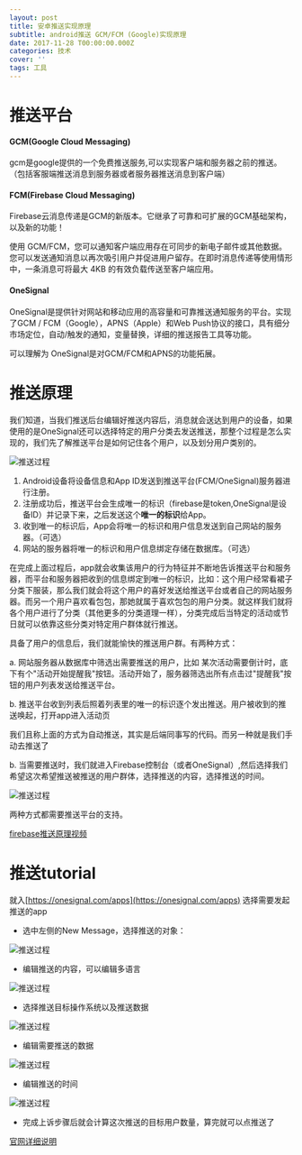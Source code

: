 ```yaml
---
layout: post
title: 安卓推送实现原理
subtitle: android推送 GCM/FCM (Google)实现原理
date: 2017-11-28 T00:00:00.000Z
categories: 技术
cover: ''
tags: 工具
---
```


# 推送平台
#### GCM(Google Cloud Messaging)
gcm是google提供的一个免费推送服务,可以实现客户端和服务器之前的推送。（包括客服端推送消息到服务器或者服务器推送消息到客户端）

#### FCM(Firebase Cloud Messaging)
Firebase云消息传递是GCM的新版本。它继承了可靠和可扩展的GCM基础架构，以及新的功能！

使用 GCM/FCM，您可以通知客户端应用存在可同步的新电子邮件或其他数据。您可以发送通知消息以再次吸引用户并促进用户留存。在即时消息传递等使用情形中，一条消息可将最大 4KB 的有效负载传送至客户端应用。

#### OneSignal
OneSignal是提供针对网站和移动应用的高容量和可靠推送通知服务的平台。实现了GCM / FCM（Google），APNS（Apple）和Web Push协议的接口，具有细分市场定位，自动/触发的通知，变量替换，详细的推送报告工具等功能。

可以理解为 OneSignal是对GCM/FCM和APNS的功能拓展。

# 推送原理
我们知道，当我们推送后台编辑好推送内容后，消息就会送达到用户的设备，如果使用的是OneSignal还可以选择特定的用户分类去发送推送，那整个过程是怎么实现的，我们先了解推送平台是如何记住各个用户，以及划分用户类别的。

![推送过程](../images/2017-11/push2.jpg)

1. Android设备将设备信息和App ID发送到推送平台(FCM/OneSignal)服务器进行注册。
2. 注册成功后，推送平台会生成唯一的标识（firebase是token,OneSignal是设备ID）并记录下来，之后发送这个**唯一的标识**给App。
3. 收到唯一的标识后，App会将唯一的标识和用户信息发送到自己网站的服务器。（可选）
4. 网站的服务器将唯一的标识和用户信息绑定存储在数据库。（可选）

在完成上面过程后，app就会收集该用户的行为特征并不断地告诉推送平台和服务器，而平台和服务器把收到的信息绑定到唯一的标识，比如：这个用户经常看裙子分类下服装，那么我们就会将这个用户的喜好发送给推送平台或者自己的网站服务器。而另一个用户喜欢看包包，那她就属于喜欢包包的用户分类。就这样我们就将各个用户进行了分类（其他更多的分类道理一样），分类完成后当特定的活动或节日就可以依靠这些分类对特定用户群体就行推送。

具备了用户的信息后，我们就能愉快的推送用户群。有两种方式：

a. 网站服务器从数据库中筛选出需要推送的用户，比如 某次活动需要倒计时，底下有个"活动开始提醒我"按钮。活动开始了，服务器筛选出所有点击过"提醒我"按钮的用户列表发送给推送平台。

b. 推送平台收到列表后照着列表里的唯一的标识逐个发出推送。用户被收到的推送唤起，打开app进入活动页

我们且称上面的方式为自动推送，其实是后端同事写的代码。而另一种就是我们手动去推送了

b. 当需要推送时，我们就进入Firebase控制台（或者OneSignal）,然后选择我们希望这次希望推送被推送的用户群体，选择推送的内容，选择推送的时间。

![推送过程](../images/2017-11/push1.png)

两种方式都需要推送平台的支持。

[firebase推送原理视频](https://youtu.be/sioEY4tWmLI?list=PLl-K7zZEsYLmOF_07IayrTntevxtbUxDL)

# 推送tutorial

就入[https://onesignal.com/apps](https://onesignal.com/apps) 选择需要发起推送的app

* 选中左侧的New Message，选择推送的对象：

![推送过程](../images/2017-11/push3.png)

* 编辑推送的内容，可以编辑多语言

![推送过程](../images/2017-11/push4.png)

* 选择推送目标操作系统以及推送数据

![推送过程](../images/2017-11/push6.png)

* 编辑需要推送的数据

![推送过程](../images/2017-11/push7.png)

* 编辑推送的时间

![推送过程](../images/2017-11/push8.png)

* 完成上诉步骤后就会计算这次推送的目标用户数量，算完就可以点推送了

[官网详细说明](https://documentation.onesignal.com/docs/notifications)

